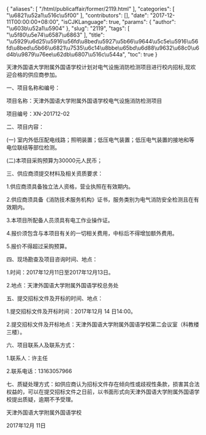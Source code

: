 {
    "aliases": [
        "/html/publicaffair/former/2119.html"
    ],
    "categories": [
        "\u6821\u52a1\u516c\u5f00"
    ],
    "contributors": [],
    "date": "2017-12-11T00:00:00+08:00",
    "isCJKLanguage": true,
    "params": {
        "author": "\u603b\u52a1\u5904"
    },
    "slug": "2119",
    "tags": [
        "\u5f80\u5e74\u6587\u6863"
    ],
    "title": "\u5929\u6d25\u5916\u56fd\u8bed\u5927\u5b66\u9644\u5c5e\u5916\u56fd\u8bed\u5b66\u6821\u7535\u6c14\u8bbe\u65bd\u6d88\u9632\u68c0\u6d4b\u9879\u76ee\u62db\u6807\u516c\u544a",
    "toc": true
}

天津外国语大学附属外国语学校计划对电气设施消防检测项目进行校内招标,现欢迎合格的供应商参加。




一、项目名称和编号：




项目名称：天津外国语大学附属外国语学校电气设施消防检测项目




项目编号：XN-201712-02




二、项目内容：




(一) 室内外低压配电线路；照明装置；低压电气装置；低压电气装置的接地和等电位联结等部位检测。




(二)本项目采购预算为30000元人民币；




三、供应商须提交材料及相关资质要求：




1.供应商须具备独立法人资格，营业执照在有效期内。




2.供应商须具备《消防技术服务机构》证书，服务类别为电气消防安全检测且在有效期内。




3.本项目所配备人员须具有电工作业操作证。




4.报价须包含与本项目有关的一切相关费用，中标后不得增加额外费用。




5.报价不得超过采购预算。




四、现场勘查及项目咨询时间、地点：




1.时间：2017年12月11日至2017年12月13日。 




2.地点：天津外国语大学附属外国语学校总务处




五、提交招标文件及开标的时间、地点：




1.提交招标文件及开标时间：2017年12月 14 日14:00。




2.提交招标文件及开标地点：天津外国语大学附属外国语学校第二会议室（科教楼三楼）。




六、项目联系人及联系方式：




1.联系人：许主任




2.联系电话：13163057966




七、质疑处理方式：如供应商认为招标文件存在倾向性或歧视性条款，损害其合法权益的，可以在提交招标文件之日前，以书面形式向天津外国语大学附属外国语学校提出质疑，逾期不予受理。




天津外国语大学附属外国语学校




2017年12月 11日



